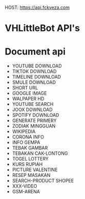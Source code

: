 HOST: https://api.fckveza.com

# VHLittleBot API's
# Document api

+ YOUTUBE DOWNLOAD  
+ TIKTOK DOWNLOAD  
+ TIMELINE DOWNLOAD  
+ SMULE DOWNLOAD  
+ SHORT URL  
+ GOOGLE IMAGE  
+ WALPAPER HD  
+ YOUTUBE SEARCH  
+ JOOX DOWNLOAD  
+ SPOTIFY DOWNLOAD  
+ GENERATE PRIMERY  
+ ZODIAK MINGGUAN  
+ WIKIPEDIA  
+ CORONA INFO  
+ INFO GEMPA  
+ TEBAK GAMBAR  
+ TEBAKAN CAK-LONTONG  
+ TOGEL LOTTERY  
+ KURS RUPIAH  
+ PICTURE VALENTINE  
+ RESEP MASAKAN  
+ SEARCH-PRODUCT SHOPEE  
+ XXX-VIDEO  
+ GSM-ARENA
